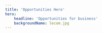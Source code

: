 ```yaml
---
title: 'Opportunities Hero'
hero:
    headline: 'Opportunities for business'
    backgroundName: lecom.jpg
---
```



